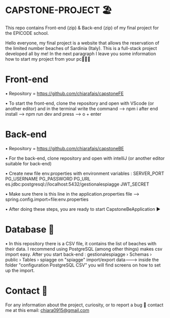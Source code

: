 # CAPSTONE-PROJECT 🏖️
 This repo contains Front-end (zip) & Back-end (zip) of my final project for the EPICODE school.
 
 Hello everyone, my final project is a website that allows the reservation of the limited number beaches of Sardinia (Italy). 
 This is a full-stack project developed all by me! In the next paragraph I leave you some information how to start my project from your pc👩🏻‍💻
 
 
# Front-end
• Repository = https://github.com/chiarafais/capstoneFE

• To start the front-end, clone the repository and open with VScode (or another editor)
and in the terminal write the command --> npm i
after end install --> npm run dev
and press --> o + enter 

# Back-end 
• Repository = https://github.com/chiarafais/capstoneBE

• For the back-end, clone repository and open with intelliJ (or another editor suitable for back-end)

• Create new file env.properties with environment variables :
 SERVER_PORT
 PG_USERNAME
 PG_PASSWORD
 PG_URL es.jdbc:postgresql://localhost:5432/gestionalespiagge
 JWT_SECRET

• Make sure there is this line in the application.properties file --> spring.config.import=file:env.properties

• After doing these steps, you are ready to start CapstoneBeApplication ▶️

# Database 💾
• In this repository there is a CSV file, it contains the list of beaches with their data.
I recommend using PostgreSQL (among other things) makes csv import easy.
After you start back-end :
gestionalespiagge › Schemas › public › Tables › spiagge
on "spiagge" import/export data---> inside the folder "configuration PostgreSQL CSV" you will find screens on how to set up the import.


# Contact 📨
 For any information about the project, curiosity, or to report a bug 🐞 contact me at this email: chiara0915@gmail.com
